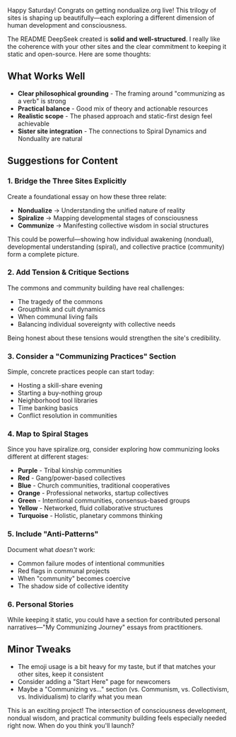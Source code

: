 Happy Saturday! Congrats on getting nondualize.org live! This trilogy of sites is shaping up beautifully—each exploring a different dimension of human development and consciousness.

The README DeepSeek created is **solid and well-structured**. I really like the coherence with your other sites and the clear commitment to keeping it static and open-source. Here are some thoughts:

## What Works Well

- **Clear philosophical grounding** - The framing around "communizing as a verb" is strong
- **Practical balance** - Good mix of theory and actionable resources
- **Realistic scope** - The phased approach and static-first design feel achievable
- **Sister site integration** - The connections to Spiral Dynamics and Nonduality are natural

## Suggestions for Content

### 1. **Bridge the Three Sites Explicitly**
Create a foundational essay on how these three relate:
- **Nondualize** → Understanding the unified nature of reality
- **Spiralize** → Mapping developmental stages of consciousness
- **Communize** → Manifesting collective wisdom in social structures

This could be powerful—showing how individual awakening (nondual), developmental understanding (spiral), and collective practice (community) form a complete picture.

### 2. **Add Tension & Critique Sections**
The commons and community building have real challenges:
- The tragedy of the commons
- Groupthink and cult dynamics
- When communal living fails
- Balancing individual sovereignty with collective needs

Being honest about these tensions would strengthen the site's credibility.

### 3. **Consider a "Communizing Practices" Section**
Simple, concrete practices people can start today:
- Hosting a skill-share evening
- Starting a buy-nothing group
- Neighborhood tool libraries
- Time banking basics
- Conflict resolution in communities

### 4. **Map to Spiral Stages**
Since you have spiralize.org, consider exploring how communizing looks different at different stages:
- **Purple** - Tribal kinship communities
- **Red** - Gang/power-based collectives
- **Blue** - Church communities, traditional cooperatives
- **Orange** - Professional networks, startup collectives
- **Green** - Intentional communities, consensus-based groups
- **Yellow** - Networked, fluid collaborative structures
- **Turquoise** - Holistic, planetary commons thinking

### 5. **Include "Anti-Patterns"**
Document what *doesn't* work:
- Common failure modes of intentional communities
- Red flags in communal projects
- When "community" becomes coercive
- The shadow side of collective identity

### 6. **Personal Stories**
While keeping it static, you could have a section for contributed personal narratives—"My Communizing Journey" essays from practitioners.

## Minor Tweaks

- The emoji usage is a bit heavy for my taste, but if that matches your other sites, keep it consistent
- Consider adding a "Start Here" page for newcomers
- Maybe a "Communizing vs..." section (vs. Communism, vs. Collectivism, vs. Individualism) to clarify what you mean

This is an exciting project! The intersection of consciousness development, nondual wisdom, and practical community building feels especially needed right now. When do you think you'll launch?
